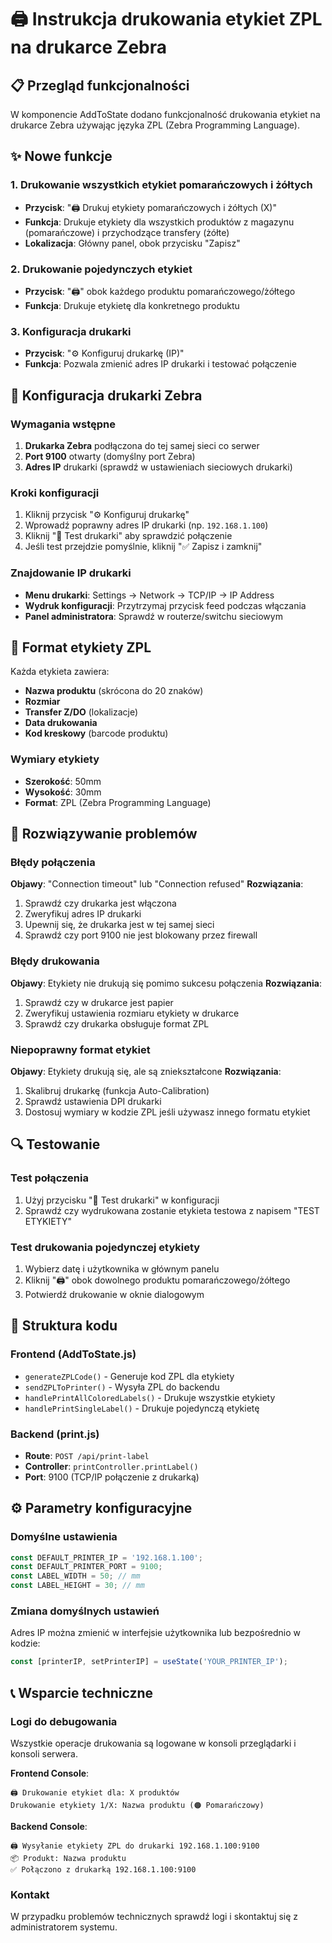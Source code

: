 # 🖨️ Instrukcja drukowania etykiet ZPL na drukarce Zebra

## 📋 Przegląd funkcjonalności

W komponencie AddToState dodano funkcjonalność drukowania etykiet na drukarce Zebra używając języka ZPL (Zebra Programming Language).

## ✨ Nowe funkcje

### 1. Drukowanie wszystkich etykiet pomarańczowych i żółtych
- **Przycisk**: "🖨️ Drukuj etykiety pomarańczowych i żółtych (X)"
- **Funkcja**: Drukuje etykiety dla wszystkich produktów z magazynu (pomarańczowe) i przychodzące transfery (żółte)
- **Lokalizacja**: Główny panel, obok przycisku "Zapisz"

### 2. Drukowanie pojedynczych etykiet  
- **Przycisk**: "🖨️" obok każdego produktu pomarańczowego/żółtego
- **Funkcja**: Drukuje etykietę dla konkretnego produktu

### 3. Konfiguracja drukarki
- **Przycisk**: "⚙️ Konfiguruj drukarkę (IP)"
- **Funkcja**: Pozwala zmienić adres IP drukarki i testować połączenie

## 🔧 Konfiguracja drukarki Zebra

### Wymagania wstępne
1. **Drukarka Zebra** podłączona do tej samej sieci co serwer
2. **Port 9100** otwarty (domyślny port Zebra)
3. **Adres IP** drukarki (sprawdź w ustawieniach sieciowych drukarki)

### Kroki konfiguracji
1. Kliknij przycisk "⚙️ Konfiguruj drukarkę"
2. Wprowadź poprawny adres IP drukarki (np. `192.168.1.100`)
3. Kliknij "🧪 Test drukarki" aby sprawdzić połączenie
4. Jeśli test przejdzie pomyślnie, kliknij "✅ Zapisz i zamknij"

### Znajdowanie IP drukarki
- **Menu drukarki**: Settings → Network → TCP/IP → IP Address
- **Wydruk konfiguracji**: Przytrzymaj przycisk feed podczas włączania
- **Panel administratora**: Sprawdź w routerze/switchu sieciowym

## 📄 Format etykiety ZPL

Każda etykieta zawiera:
- **Nazwa produktu** (skrócona do 20 znaków)
- **Rozmiar**
- **Transfer Z/DO** (lokalizacje)
- **Data drukowania**
- **Kod kreskowy** (barcode produktu)

### Wymiary etykiety
- **Szerokość**: 50mm
- **Wysokość**: 30mm
- **Format**: ZPL (Zebra Programming Language)

## 🚨 Rozwiązywanie problemów

### Błędy połączenia
**Objawy**: "Connection timeout" lub "Connection refused"
**Rozwiązania**:
1. Sprawdź czy drukarka jest włączona
2. Zweryfikuj adres IP drukarki  
3. Upewnij się, że drukarka jest w tej samej sieci
4. Sprawdź czy port 9100 nie jest blokowany przez firewall

### Błędy drukowania
**Objawy**: Etykiety nie drukują się pomimo sukcesu połączenia
**Rozwiązania**:
1. Sprawdź czy w drukarce jest papier
2. Zweryfikuj ustawienia rozmiaru etykiety w drukarce
3. Sprawdź czy drukarka obsługuje format ZPL

### Niepoprawny format etykiet
**Objawy**: Etykiety drukują się, ale są zniekształcone
**Rozwiązania**:
1. Skalibruj drukarkę (funkcja Auto-Calibration)
2. Sprawdź ustawienia DPI drukarki
3. Dostosuj wymiary w kodzie ZPL jeśli używasz innego formatu etykiet

## 🔍 Testowanie

### Test połączenia
1. Użyj przycisku "🧪 Test drukarki" w konfiguracji
2. Sprawdź czy wydrukowana zostanie etykieta testowa z napisem "TEST ETYKIETY"

### Test drukowania pojedynczej etykiety
1. Wybierz datę i użytkownika w głównym panelu
2. Kliknij "🖨️" obok dowolnego produktu pomarańczowego/żółtego
3. Potwierdź drukowanie w oknie dialogowym

## 📁 Struktura kodu

### Frontend (AddToState.js)
- `generateZPLCode()` - Generuje kod ZPL dla etykiety
- `sendZPLToPrinter()` - Wysyła ZPL do backendu
- `handlePrintAllColoredLabels()` - Drukuje wszystkie etykiety
- `handlePrintSingleLabel()` - Drukuje pojedynczą etykietę

### Backend (print.js)
- **Route**: `POST /api/print-label`
- **Controller**: `printController.printLabel()`
- **Port**: 9100 (TCP/IP połączenie z drukarką)

## ⚙️ Parametry konfiguracyjne

### Domyślne ustawienia
```javascript
const DEFAULT_PRINTER_IP = '192.168.1.100';
const DEFAULT_PRINTER_PORT = 9100;
const LABEL_WIDTH = 50; // mm
const LABEL_HEIGHT = 30; // mm
```

### Zmiana domyślnych ustawień
Adres IP można zmienić w interfejsie użytkownika lub bezpośrednio w kodzie:
```javascript
const [printerIP, setPrinterIP] = useState('YOUR_PRINTER_IP');
```

## 📞 Wsparcie techniczne

### Logi do debugowania
Wszystkie operacje drukowania są logowane w konsoli przeglądarki i konsoli serwera.

**Frontend Console**:
```
🖨️ Drukowanie etykiet dla: X produktów
Drukowanie etykiety 1/X: Nazwa produktu (🟠 Pomarańczowy)
```

**Backend Console**:
```
🖨️ Wysyłanie etykiety ZPL do drukarki 192.168.1.100:9100
📦 Produkt: Nazwa produktu
✅ Połączono z drukarką 192.168.1.100:9100
```

### Kontakt
W przypadku problemów technicznych sprawdź logi i skontaktuj się z administratorem systemu.